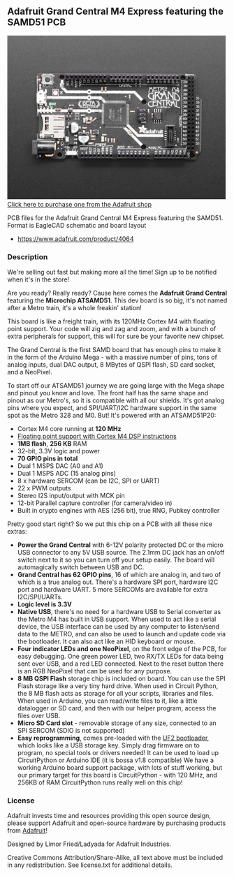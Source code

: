 ## Adafruit Grand Central M4 Express featuring the SAMD51 PCB

<a href="http://www.adafruit.com/products/4064"><img src="assets/4064.jpg?raw=true" width="500px"><br/>
Click here to purchase one from the Adafruit shop</a>

PCB files for the Adafruit Grand Central M4 Express featuring the SAMD51. Format is EagleCAD schematic and board layout
* https://www.adafruit.com/product/4064

### Description

We're selling out fast but making more all the time! Sign up to be notified when it's in the store!

Are you ready? Really ready? Cause here comes the **Adafruit Grand Central** featuring the **Microchip ATSAMD51**. This dev board is so big, it's not named after a Metro train, it's a whole freakin' station!

This board is like a freight train, with its 120MHz Cortex M4 with floating point support. Your code will zig and zag and zoom, and with a bunch of extra peripherals for support, this will for sure be your favorite new chipset.

The Grand Central is the first SAMD board that has enough pins to make it in the form of the Arduino Mega - with a massive number of pins, tons of analog inputs, dual DAC output, 8 MBytes of QSPI flash, SD card socket, and a NeoPixel.

To start off our ATSAMD51 journey we are going large with the Mega shape and pinout you know and love. The front half has the same shape and pinout as our Metro's, so it is compatible with all our shields. It's got analog pins where you expect, and SPI/UART/I2C hardware support in the same spot as the Metro 328 and M0. But! It's powered with an ATSAMD51P20:

 * Cortex M4 core running at **120 MHz**
 * [Floating point support with Cortex M4 DSP instructions](https://developer.arm.com/technologies/dsp/dsp-for-cortex-m)
 * **1MB flash**, **256 KB** RAM
 * 32-bit, 3.3V logic and power
 * **70 GPIO pins in total**
 * Dual 1 MSPS DAC (A0 and A1)
 * Dual 1 MSPS ADC (15 analog pins)
 * 8 x hardware SERCOM (can be I2C, SPI or UART)
 * 22 x PWM outputs
 * Stereo I2S input/output with MCK pin
 * 12-bit Parallel capture controller (for camera/video in)
 * Built in crypto engines with AES (256 bit), true RNG, Pubkey controller

Pretty good start right? So we put this chip on a PCB with all these nice extras:
 * **Power the Grand Central** with 6-12V polarity protected DC or the micro USB connector to any 5V USB source. The 2.1mm DC jack has an on/off switch next to it so you can turn off your setup easily. The board will automagically switch between USB and DC.
 * **Grand Central has 62 GPIO pins**, 16 of which are analog in, and two of which is a true analog out. There's a hardware SPI port, hardware I2C port and hardware UART. 5 more SERCOMs are available for extra I2C/SPI/UARTs.
 * **Logic level is 3.3V**
 * **Native USB**, there's no need for a hardware USB to Serial converter as the Metro M4 has built in USB support. When used to act like a serial device, the USB interface can be used by any computer to listen/send data to the METRO, and can also be used to launch and update code via the bootloader. It can also act like an HID keyboard or mouse.
 * **Four indicator LEDs and one NeoPixel**, on the front edge of the PCB, for easy debugging. One green power LED, two RX/TX LEDs for data being sent over USB, and a red LED connected. Next to the reset button there is an RGB NeoPixel that can be used for any purpose.
 * **8 MB QSPI Flash** storage chip is included on board. You can use the SPI Flash storage like a very tiny hard drive. When used in Circuit Python, the 8 MB flash acts as storage for all your scripts, libraries and files. When used in Arduino, you can read/write files to it, like a little datalogger or SD card, and then with our helper program, access the files over USB.
 * **Micro SD Card slot** - removable storage of any size, connected to an SPI SERCOM (SDIO is not supported)
 * **Easy reprogramming**, comes pre-loaded with the [UF2 bootloader](https://learn.adafruit.com/adafruit-metro-m0-express-designed-for-circuitpython/uf2-bootloader), which looks like a USB storage key. Simply drag firmware on to program, no special tools or drivers needed! It can be used to load up CircuitPython or Arduino IDE (it is bossa v1.8 compatible)
We have a working Arduino board support package, with lots of stuff working, but our primary target for this board is CircuitPython - with 120 MHz, and 256KB of RAM CircuitPython runs really well on this chip!

### License

Adafruit invests time and resources providing this open source design, please support Adafruit and open-source hardware by purchasing products from [Adafruit](https://www.adafruit.com)!

Designed by Limor Fried/Ladyada for Adafruit Industries.

Creative Commons Attribution/Share-Alike, all text above must be included in any redistribution. See license.txt for additional details.
